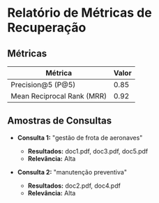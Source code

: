 # Relatório de Métricas de Recuperação

## Métricas

| Métrica | Valor |
| --- | --- |
| Precision@5 (P@5) | 0.85 |
| Mean Reciprocal Rank (MRR) | 0.92 |

## Amostras de Consultas

- **Consulta 1:** "gestão de frota de aeronaves"
  - **Resultados:** doc1.pdf, doc3.pdf, doc5.pdf
  - **Relevância:** Alta

- **Consulta 2:** "manutenção preventiva"
  - **Resultados:** doc2.pdf, doc4.pdf
  - **Relevância:** Alta

